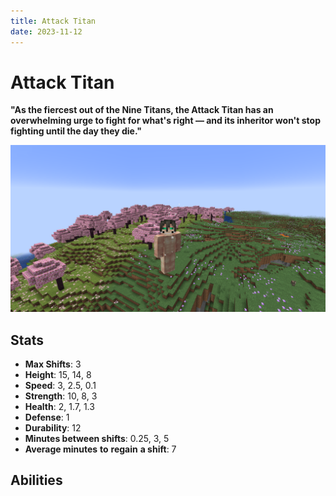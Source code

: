 ```yaml
---
title: Attack Titan
date: 2023-11-12
---
```


# Attack Titan
**"As the fiercest out of the Nine Titans, the Attack Titan has an overwhelming urge to fight for what's right — and its inheritor won't stop fighting until the day they die."**

![The Attack Titan in a Cherry Blossom biome](../images/attack_titan_full.png)

## Stats
* __Max Shifts__: 3
* __Height__: 15, 14, 8
* __Speed__: 3, 2.5, 0.1
* __Strength__: 10, 8, 3
* __Health__: 2, 1.7, 1.3
* __Defense__: 1
* __Durability__: 12
* __Minutes between shifts__: 0.25, 3, 5
* __Average minutes__ __to__ __regain__ __a shift__: 7

## Abilities
